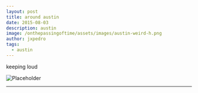```yaml
---
layout: post
title: around austin
date: 2015-08-03
description: austin
image: /onthepassingoftime/assets/images/austin-weird-h.png
author: jxpedro
tags: 
  - austin
---
```

<p >keeping loud</p>

![Placeholder](/onthepassingoftime/assets/images/austin-weird.png)

<p></p>

<hr/>
